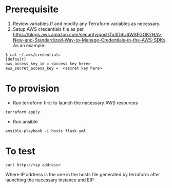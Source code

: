# Prerequisite
1. Review variables.tf and modify any Terraform variables as necessary.
2. Setup AWS credentials file as per https://blogs.aws.amazon.com/security/post/Tx3D6U6WSFGOK2H/A-New-and-Standardized-Way-to-Manage-Credentials-in-the-AWS-SDKs. As an example:
```
$ cat ~/.aws/credentials
[default]
aws_access_key_id = <access key here>
aws_secret_access_key =  <secret key here>
```

# To provision
* Run terraform first to launch the necessary AWS resources
```
terraform apply
```

* Run ansible
```
ansible-playbook -i hosts flask.yml
```

# To test
```
curl http://<ip address>
```

Where IP address is the one in the hosts file generated by terraform after launching the necessary instance and EIP.
